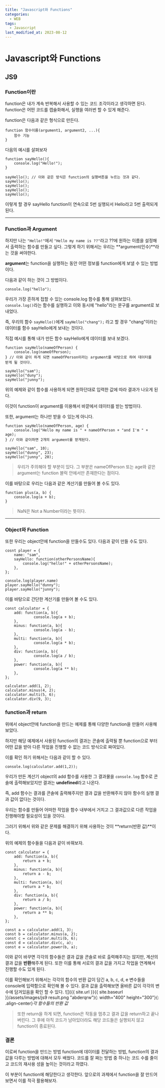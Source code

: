 ```yaml
---
title: "Javascript와 Functions"
categories:
  - WEB
tags:
  - Javascript
last_modified_at: 2023-08-12
---
```


# Javascript와 Functions
## JS9

### Function이란

function은 내가 계속 반복해서 사용할 수 있는 코드 조각이라고 생각하면 된다.
function은 어떤 코드를 캡슐화해서, 실행을 여러번 할 수 있게 해준다.

function은 다음과 같은 형식으로 만든다.

```
function 함수이름(argument1, argument2, ...){
	함수 기능 
}
```

다음의 예시를 살펴보자
```
function sayHello(){
	console.log("Hello!");
}

sayHello(); // 이와 같은 방식은 function의 실행버튼을 누르는 것과 같다.
sayHello();
sayHello();
sayHello();
sayHello();
```

이렇게 할 경우 sayHello function이 연속으로 5번 실행되서 Hello라고
5번 출력되게 된다.

* * *

### Function과 Argument

하지만 나는 `"Hello!"`에서 `"Hello my name is ??"`라고 ??에 원하는 이름을
설정해서 출력하는 함수를 만들고 싶다. 그렇게 하기 위해서는 우리는
**argument(인수)**라는 것을 써야한다.

**argument**는 function을 실행하는 동안 어떤 정보를 function에게 보낼 수
있는 방법이다.

다음과 같이 하는 것이 그 방법이다.

```
console.log("hello");
```

우리가 가장 흔하게 접할 수 있는 console.log 함수를 통해 살펴보았다.
`console.log()`라는 함수를 실행하고 이와 동시에 "hello"라는 문구를 argument로
보내었다.

즉, 우리의 함수 `sayHello()`에게 `sayHello("chang");` 라고 할 경우 "chang"이라는
데이터를 함수 sayHello에게 보내는 것이다.

직접 예시를 통해 내가 만든 함수 sayHello에게 데이터를 보내 보겠다.

```
function sayHello(nameOfPerson) {
	console.log(nameOfPerson);
} // 이와 같이 하게 되면 nameOfPerson이라는 argument를 바탕으로 하여 데이터를
받게 될 것이다.

sayHello("sam");
sayHello("duny");
sayHello("junny");
```

위의 예제와 같이 함수를 사용하게 되면 원하던대로 입력한 값에 따라 결과가
나오게 된다.

이것이 function이 argument를 이용해서 바깥에서 데이터를 받는 방법이다.

또한, argument는 하나만 받을 수 있는게 아니다.

```
function sayHello(nameOfPerson, age) {
	console.log("Hello my name is " + nameOfPerson + "and I'm " + age);
} // 이와 같이하면 2개의 argument를 받게된다.

sayHello("sam", 10);
sayHello("dunny", 23);
sayHello("junny", 20);
```

> 우리가 주의해야 할 부분이 있다. 그 부분은 nameOfPerson 또는 age와 같은 argument는 function
블럭 안에서만 존재한다는 점이다.

이를 바탕으로 우리는 다음과 같은 계산기를 만들어 볼 수도 있다.

```
function plus(a, b) {
	console.log(a + b);
}
```

> NaN은 Not a Number이라는 뜻이다.

* * *

### Object와 Function

또한 우리는 object안에 function을 만들수도 있다.
다음과 같이 만들 수도 있다.

```
cosnt player = {
	name: "sam",
	sayHello: function(otherPersonsName){
		console.log("hello!" + otherPersonsName);
	},
};

console.log(player.name)
player.sayHello("dunny");
player.sayHello("junny");
```

이를 바탕으로 간단한 계산기를 만들어 볼 수도 있다.

```
const calculator = {
	add: function(a, b){
			 console.log(a + b);
	},
	minus: function(a, b){
	         console.log(a - b);
	},
	multi: function(a, b){
             console.log(a * b);
	},
	div: function(a, b){
             console.log(a / b);
	},
	power: function(a, b){
			 console.log(a ** b);
	},
};

calculator.add(1, 2);
calculator.minus(4, 2);
calculator.multi(5, 6);
calculator.div(9, 3);
```

### function과 return

위에서 object안에 function을 만드는 예제를 통해 다양한 function을 만들어
사용해 보았다.

하지만 해당 예제에서 사용된 function의 결과는 콘솔에 출력될 뿐 function으로
부터 어떤 값을 받아 다른 작업을 진행할 수 없는 코드 방식으로 짜여있다.

이를 확인 하기 위해서는 다음과 같이 할 수 있다.

```
console.log(calculator.add(1,2));
```

우리가 만든 계산기 object의 add 함수를 사용한 그 결과물을 `console.log`
함수로 콘솔에 출력해보았지만 결과는 **undefined**라고 나온다.

즉, add 함수는 결과를 콘솔에 출력해주지만 결과 값을 반환해주지 않아 함수의
실행 결과 값이 없다는 것이다.

우리는 함수를 만들어 어떠한 작업을 함수 내부에서 거치고 그 결과값으로
다른 작업을 진행해야할 필요성이 있을 것이다.

그러기 위해서 위와 같은 문제를 해결하기 위해 사용하는 것이 **return(반환 값)**이다.

위의 예제의 함수들을 다음과 같이 바꿔보자.

```
const calculator = {
	add: function(a, b){
		return a + b;
	},
	minus: function(a, b){
		return a - b;
	},
	multi: function(a, b){
		return a * b;
	},
	div: function(a, b){
		return a / b;
	},
	power: function(a, b){
		return a ** b;
	},
};

const a = calculator.add(1, 3);
const b = calculator.minus(a, 2);
const c = calculator.multi(b, 6);
const d = calculator.div(c, a);
const e = calculator.power(b, a);
```

이와 같이 바꾸면 각각의 함수들은 결과 값을 콘솔로 바로 출력해주지는 않지만,
계산의 결과 값을 **반환**해주게 된다. 또한 이를 통해 서로의 결과 값을 가지고
작업을 연계해서 진행할 수도 있게 된다.

이를 확인해보기 위해서는 각각의 함수의 반환 값이 담긴 a, b, c, d, e 변수들을
console에 입력함으로 확인해 볼 수 있다.
결과 값을 출력해보면 올바른 값이 각각의 변수에 담겨있음을 확인 할 수 있다.
![]({{ site.url }}{{ site.baseurl }}/assets/images/js9 result.png "abderqrw"){: width="400" height="300"}{: .align-center}*각 함수들의 반환 값*

> 또한 return을 하게 되면, function은 작동을 멈추고 결과 값을 return하고 끝나버린다.
그 후에 아직 코드가 남아있더라도 해당 코드들은 실행되지 않고 function이 종료된다.

### 결론

이로써 function을 만드는 방법 function에 데이터를 전달하는 방법, function의 결과 값을 다루는 방법에 
대해서 모두 배웠다. 코드를 잘 짜는 방법 중 하나는 코드 수를 줄이고 코드의 재사용
성을 높이는 것이라고 하였다.

이 부분이 function에 해당한다고 생각한다. 앞으로의 과제에서 function을
잘 만드어보면서 이를 적극 활용해보자.
